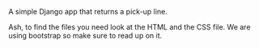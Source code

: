 A simple Django app that returns a pick-up line.

Ash, to find the files you need look at the HTML and the CSS file. We are using bootstrap so make sure to read up on it.



